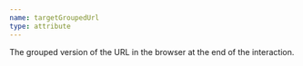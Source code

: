 ```yaml
---
name: targetGroupedUrl
type: attribute
---
```


The grouped version of the URL in the browser at the end of the interaction.